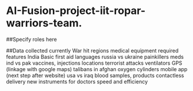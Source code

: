 # AI-Fusion-project-iit-ropar-warriors-team.

##Specify roles here



##Data collected currently
War hit regions     medical equipment required	      features
India	              Basic first aid	                  languages
russia vs ukraine	  painkillers	                      meds
ind vs pak	        vaccines, injections	            locations
terrorist attacks	  ventilators	                      GPS (linkage with google maps)
talibans in afghan	oxygen cylinders	                mobile app (next step after website)
usa vs iraq	        blood samples, products	          contactless delivery
	                  new instruments for doctors	      speed and efficiency
